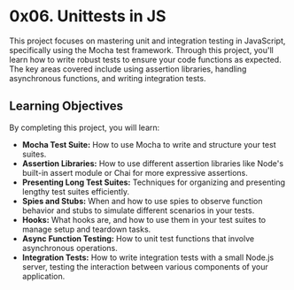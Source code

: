 # 0x06. Unittests in JS

This project focuses on mastering unit and integration testing in JavaScript, specifically using the Mocha test framework. Through this project, you'll learn how to write robust tests to ensure your code functions as expected. The key areas covered include using assertion libraries, handling asynchronous functions, and writing integration tests.

## Learning Objectives

By completing this project, you will learn:

- **Mocha Test Suite:** How to use Mocha to write and structure your test suites.
- **Assertion Libraries:** How to use different assertion libraries like Node's built-in assert module or Chai for more expressive assertions.
- **Presenting Long Test Suites:** Techniques for organizing and presenting lengthy test suites efficiently.
- **Spies and Stubs:** When and how to use spies to observe function behavior and stubs to simulate different scenarios in your tests.
- **Hooks:** What hooks are, and how to use them in your test suites to manage setup and teardown tasks.
- **Async Function Testing:** How to unit test functions that involve asynchronous operations.
- **Integration Tests:** How to write integration tests with a small Node.js server, testing the interaction between various components of your application.
